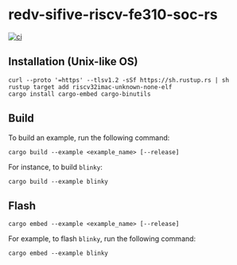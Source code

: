 # redv-sifive-riscv-fe310-soc-rs

[![ci](https://github.com/Embedded-System-Lovers/redv-sifive-riscv-fe310-soc-rs/actions//workflows/ci.yml/badge.svg)](https://github.com/Embedded-System-Lovers/redv-sifive-riscv-fe310-soc-rs/actions/workflows/ci.yml) 

## Installation (Unix-like OS)
```
curl --proto '=https' --tlsv1.2 -sSf https://sh.rustup.rs | sh
rustup target add riscv32imac-unknown-none-elf
cargo install cargo-embed cargo-binutils 
```

## Build
To build an example, run the following command:
```
cargo build --example <example_name> [--release]
```
For instance, to build `blinky`:
```
cargo build --example blinky
```

## Flash
```
cargo embed --example <example_name> [--release]
```
For example, to flash `blinky`, run the following command:
```
cargo embed --example blinky
```

